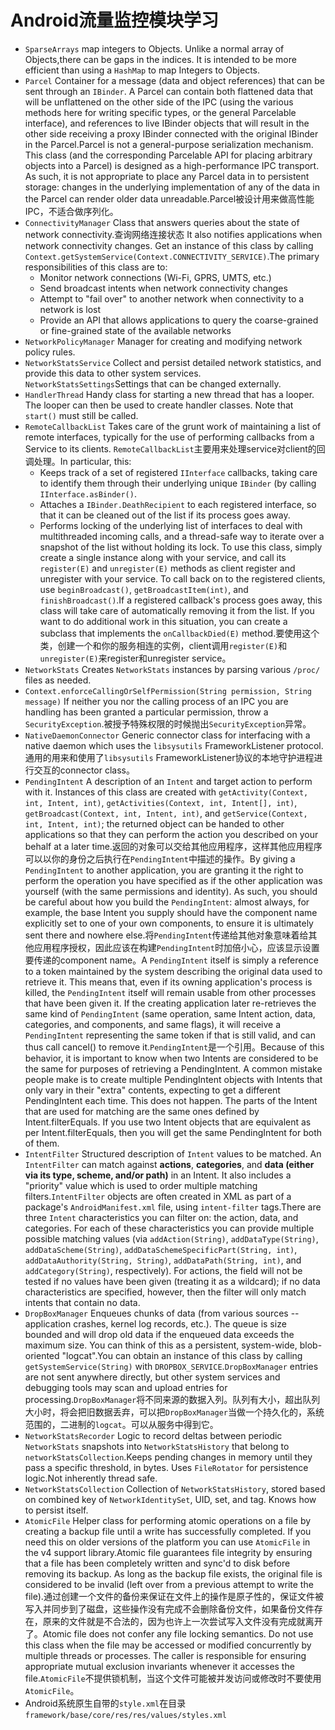 Android流量监控模块学习
====================
+ ``SparseArrays`` map integers to Objects.  Unlike a normal array of Objects,there can be gaps in the indices.  It is intended to be more efficient than using a ``HashMap`` to map Integers to Objects.
+ ``Parcel`` Container for a message (data and object references) that can be sent through an ``IBinder``. A Parcel can contain both flattened data that will be unflattened on the other side of the IPC (using the various methods here for writing specific types, or the general Parcelable interface), and references to live IBinder objects that will result in the other side receiving a proxy IBinder connected with the original IBinder in the Parcel.Parcel is not a general-purpose serialization mechanism. This class (and the corresponding Parcelable API for placing arbitrary objects into a Parcel) is designed as a high-performance IPC transport. As such, it is not appropriate to place any Parcel data in to persistent storage: changes in the underlying implementation of any of the data in the Parcel can render older data unreadable.Parcel被设计用来做高性能IPC，不适合做序列化。
+ ``ConnectivityManager`` Class that answers queries about the state of network connectivity.查询网络连接状态 It also notifies applications when network connectivity changes. Get an instance of this class by calling ``Context.getSystemService(Context.CONNECTIVITY_SERVICE)``.The primary responsibilities of this class are to:
	+ Monitor network connections (Wi-Fi, GPRS, UMTS, etc.)
	+ Send broadcast intents when network connectivity changes
	+ Attempt to "fail over" to another network when connectivity to a network is lost
	+ Provide an API that allows applications to query the coarse-grained or fine-grained state of the available networks
+ ``NetworkPolicyManager`` Manager for creating and modifying network policy rules.
+ ``NetworkStatsService`` Collect and persist detailed network statistics, and provide this data to other system services. ``NetworkStatsSettings``Settings that can be changed externally.
+ ``HandlerThread`` Handy class for starting a new thread that has a looper. The looper can then be used to create handler classes. Note that ``start()`` must still be called.
+ ``RemoteCallbackList`` Takes care of the grunt work of maintaining a list of remote interfaces, typically for the use of performing callbacks from a Service to its clients. ``RemoteCallbackList``主要用来处理service对client的回调处理。In particular, this:
	+ Keeps track of a set of registered ``IInterface`` callbacks, taking care to identify them through their underlying unique ``IBinder`` (by calling ``IInterface.asBinder()``.
	+ Attaches a ``IBinder.DeathRecipient`` to each registered interface, so that it can be cleaned out of the list if its process goes away.
	+ Performs locking of the underlying list of interfaces to deal with multithreaded incoming calls, and a thread-safe way to iterate over a snapshot of the list without holding its lock.
To use this class, simply create a single instance along with your service, and call its ``register(E)`` and ``unregister(E)`` methods as client register and unregister with your service. To call back on to the registered clients, use ``beginBroadcast()``, ``getBroadcastItem(int)``, and ``finishBroadcast()``.If a registered callback's process goes away, this class will take care of automatically removing it from the list. If you want to do additional work in this situation, you can create a subclass that implements the ``onCallbackDied(E)`` method.要使用这个类，创建一个和你的服务相连的实例，client调用``register(E)``和``unregister(E)``来register和unregister service。
+ ``NetworkStats`` Creates ``NetworkStats`` instances by parsing various ``/proc/`` files as needed.
+ ``Context.enforceCallingOrSelfPermission(String permission, String message)`` If neither you nor the calling process of an IPC you are handling has been granted a particular permission, throw a ``SecurityException``.被授予特殊权限的时候抛出``SecurityException``异常。
+ ``NativeDaemonConnector`` Generic connector class for interfacing with a native daemon which uses the ``libsysutils`` FrameworkListener protocol.通用的用来和使用了``libsysutils`` FrameworkListener协议的本地守护进程进行交互的connector class。
+ ``PendingIntent`` A description of an ``Intent`` and target action to perform with it. Instances of this class are created with ``getActivity(Context, int, Intent, int)``, ``getActivities(Context, int, Intent[], int)``, ``getBroadcast(Context, int, Intent, int)``, and ``getService(Context, int, Intent, int)``; the returned object can be handed to other applications so that they can perform the action you described on your behalf at a later time.返回的对象可以交给其他应用程序，这样其他应用程序可以以你的身份之后执行在``PendingIntent``中描述的操作。By giving a ``PendingIntent`` to another application, you are granting it the right to perform the operation you have specified as if the other application was yourself (with the same permissions and identity). As such, you should be careful about how you build the ``PendingIntent``: almost always, for example, the base Intent you supply should have the component name explicitly set to one of your own components, to ensure it is ultimately sent there and nowhere else.将``PendingIntent``传递给其他对象意味着给其他应用程序授权，因此应该在构建``PendingIntent``时加倍小心，应该显示设置要传递的component name。A ``PendingIntent`` itself is simply a reference to a token maintained by the system describing the original data used to retrieve it. This means that, even if its owning application's process is killed, the ``PendingIntent`` itself will remain usable from other processes that have been given it. If the creating application later re-retrieves the same kind of ``PendingIntent`` (same operation, same Intent action, data, categories, and components, and same flags), it will receive a ``PendingIntent`` representing the same token if that is still valid, and can thus call cancel() to remove it.``PendingIntent``是一个引用。Because of this behavior, it is important to know when two Intents are considered to be the same for purposes of retrieving a PendingIntent. A common mistake people make is to create multiple PendingIntent objects with Intents that only vary in their "extra" contents, expecting to get a different PendingIntent each time. This does not happen. The parts of the Intent that are used for matching are the same ones defined by Intent.filterEquals. If you use two Intent objects that are equivalent as per Intent.filterEquals, then you will get the same PendingIntent for both of them.
+ ``IntentFilter`` Structured description of ``Intent`` values to be matched. An ``IntentFilter`` can match against **actions**, **categories**, and **data (either via its type, scheme, and/or path)** in an Intent. It also includes a "priority" value which is used to order multiple matching filters.``IntentFilter`` objects are often created in XML as part of a package's ``AndroidManifest.xml`` file, using ``intent-filter`` tags.There are three ``Intent`` characteristics you can filter on: the action, data, and categories. For each of these characteristics you can provide multiple possible matching values (via ``addAction(String)``, ``addDataType(String)``, ``addDataScheme(String)``, ``addDataSchemeSpecificPart(String, int)``, ``addDataAuthority(String, String)``, ``addDataPath(String, int)``, and ``addCategory(String)``, respectively). For actions, the field will not be tested if no values have been given (treating it as a wildcard); if no data characteristics are specified, however, then the filter will only match intents that contain no data.
+ ``DropBoxManager`` Enqueues chunks of data (from various sources -- application crashes, kernel log records, etc.). The queue is size bounded and will drop old data if the enqueued data exceeds the maximum size. You can think of this as a persistent, system-wide, blob-oriented "logcat".You can obtain an instance of this class by calling ``getSystemService(String)`` with ``DROPBOX_SERVICE``.``DropBoxManager`` entries are not sent anywhere directly, but other system services and debugging tools may scan and upload entries for processing.``DropBoxManager``将不同来源的数据入列。队列有大小，超出队列大小时，将会把旧数据丢弃，可以把``DropBoxManager``当做一个持久化的，系统范围的，二进制的``logcat``。可以从服务中得到它。
+ ``NetworkStatsRecorder`` Logic to record deltas between periodic ``NetworkStats`` snapshots into ``NetworkStatsHistory`` that belong to ``networkStatsCollection``.Keeps pending changes in memory until they pass a specific threshold, in  bytes. Uses ``FileRotator`` for persistence logic.Not inherently thread safe.
+ ``NetworkStatsCollection`` Collection of ``NetworkStatsHistory``, stored based on combined key of ``NetworkIdentitySet``, UID, set, and tag. Knows how to persist itself.
+ ``AtomicFile`` Helper class for performing atomic operations on a file by creating a backup file until a write has successfully completed. If you need this on older versions of the platform you can use ``AtomicFile`` in the v4 support library.Atomic file guarantees file integrity by ensuring that a file has been completely written and sync'd to disk before removing its backup. As long as the backup file exists, the original file is considered to be invalid (left over from a previous attempt to write the file).通过创建一个文件的备份来保证在文件上的操作是原子性的，保证文件被写入并同步到了磁盘，这些操作没有完成不会删除备份文件，如果备份文件存在，原来的文件就是不合法的，因为也许上一次尝试写入文件没有完成就离开了。Atomic file does not confer any file locking semantics. Do not use this class when the file may be accessed or modified concurrently by multiple threads or processes. The caller is responsible for ensuring appropriate mutual exclusion invariants whenever it accesses the file.``AtomicFile``不提供锁机制，当这个文件可能被并发访问或修改时不要使用``AtomicFile``。
+ Android系统原生自带的``style.xml``在目录``framework/base/core/res/res/values/styles.xml``